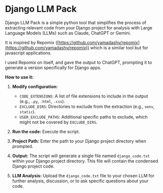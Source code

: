 # Django LLM Pack

Django LLM Pack is a simple python tool that simplifies the process of extracting relevant code from your Django project for analysis with Large Language Models (LLMs) such as Claude, ChatGPT or Gemini.

It is inspired by Repomix ([https://github.com/yamadashy/repomix](https://github.com/yamadashy/repomix)) which is a similar tool but for javascript applications.

I used Repomix on itself, and gave the output to ChatGPT, prompting it to generate a version specifically for Django apps.

**How to use it:**

1. **Modify configuration:** 
    - `CODE_EXTENSIONS`: A list of file extensions to include in the output (e.g., `.py`, `.html`, `.css`).
    - `EXCLUDE_DIRS`: Directories to exclude from the extraction (e.g., `venv`, `static`).
    - `USER_EXCLUDE_PATHS`: Additional specific paths to exclude, which might not be covered by `EXCLUDE_DIRS`.
	
2. **Run the code:** Execute the script.

3. **Project Path:** Enter the path to your Django project directory when prompted.

4. **Output:** The script will generate a single file named `django_code.txt` within your Django project directory. This file will contain the condensed Django project code.

5. **LLM Analysis:** Upload the `django_code.txt` file to your chosen LLM for further analysis, discussion, or to ask specific questions about your code.

